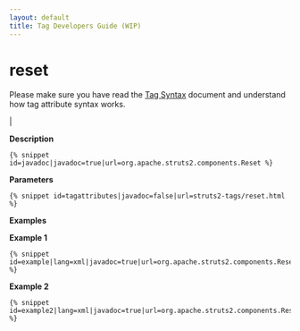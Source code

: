 ```yaml
---
layout: default
title: Tag Developers Guide (WIP)
---
```


# reset


Please make sure you have read the [Tag Syntax](#PAGE_13927) document and understand how tag attribute syntax works.

| 

__Description__



~~~~~~~
{% snippet id=javadoc|javadoc=true|url=org.apache.struts2.components.Reset %}
~~~~~~~

__Parameters__



~~~~~~~
{% snippet id=tagattributes|javadoc=false|url=struts2-tags/reset.html %}
~~~~~~~

__Examples__

__Example 1__



~~~~~~~
{% snippet id=example|lang=xml|javadoc=true|url=org.apache.struts2.components.Reset %}
~~~~~~~

__Example 2__



~~~~~~~
{% snippet id=example2|lang=xml|javadoc=true|url=org.apache.struts2.components.Reset %}
~~~~~~~
